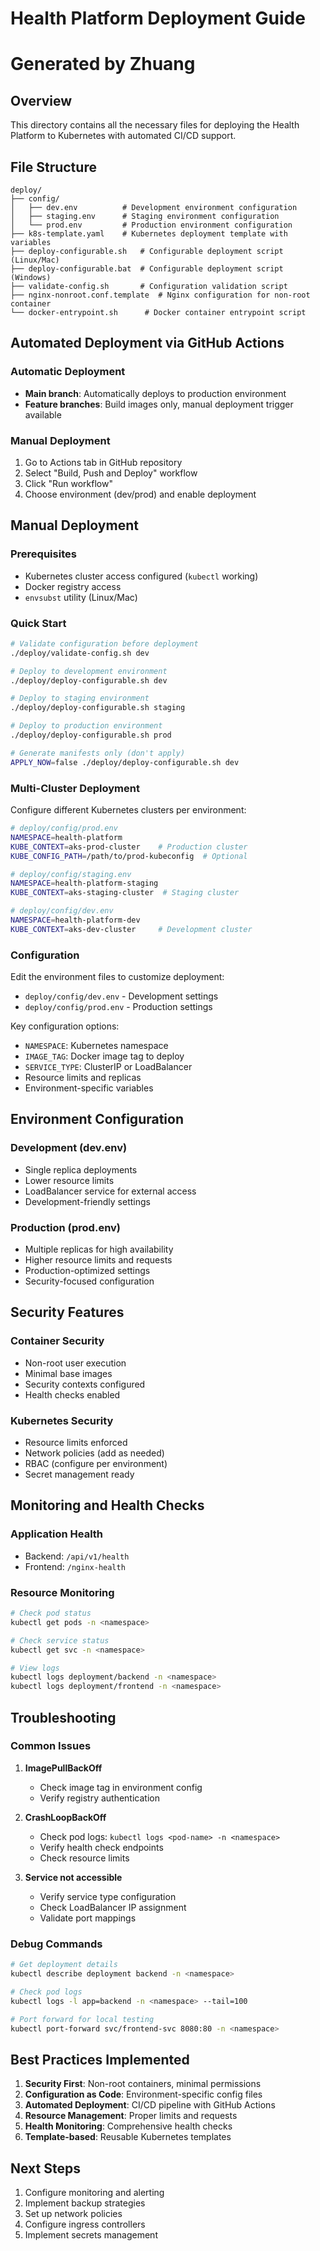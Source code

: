 # Health Platform Deployment Guide
# Generated by Zhuang

## Overview
This directory contains all the necessary files for deploying the Health Platform to Kubernetes with automated CI/CD support.

## File Structure

```
deploy/
├── config/
│   ├── dev.env          # Development environment configuration
│   ├── staging.env      # Staging environment configuration  
│   └── prod.env         # Production environment configuration
├── k8s-template.yaml    # Kubernetes deployment template with variables
├── deploy-configurable.sh   # Configurable deployment script (Linux/Mac)
├── deploy-configurable.bat  # Configurable deployment script (Windows)
├── validate-config.sh       # Configuration validation script
├── nginx-nonroot.conf.template  # Nginx configuration for non-root container
└── docker-entrypoint.sh      # Docker container entrypoint script
```

## Automated Deployment via GitHub Actions

### Automatic Deployment
- **Main branch**: Automatically deploys to production environment
- **Feature branches**: Build images only, manual deployment trigger available

### Manual Deployment
1. Go to Actions tab in GitHub repository
2. Select "Build, Push and Deploy" workflow
3. Click "Run workflow"
4. Choose environment (dev/prod) and enable deployment

## Manual Deployment

### Prerequisites
- Kubernetes cluster access configured (`kubectl` working)
- Docker registry access
- `envsubst` utility (Linux/Mac)

### Quick Start

```bash
# Validate configuration before deployment
./deploy/validate-config.sh dev

# Deploy to development environment
./deploy/deploy-configurable.sh dev

# Deploy to staging environment  
./deploy/deploy-configurable.sh staging

# Deploy to production environment  
./deploy/deploy-configurable.sh prod

# Generate manifests only (don't apply)
APPLY_NOW=false ./deploy/deploy-configurable.sh dev
```

### Multi-Cluster Deployment

Configure different Kubernetes clusters per environment:

```bash
# deploy/config/prod.env
NAMESPACE=health-platform
KUBE_CONTEXT=aks-prod-cluster    # Production cluster
KUBE_CONFIG_PATH=/path/to/prod-kubeconfig  # Optional

# deploy/config/staging.env  
NAMESPACE=health-platform-staging
KUBE_CONTEXT=aks-staging-cluster  # Staging cluster

# deploy/config/dev.env
NAMESPACE=health-platform-dev
KUBE_CONTEXT=aks-dev-cluster     # Development cluster
```

### Configuration

Edit the environment files to customize deployment:
- `deploy/config/dev.env` - Development settings
- `deploy/config/prod.env` - Production settings

Key configuration options:
- `NAMESPACE`: Kubernetes namespace
- `IMAGE_TAG`: Docker image tag to deploy
- `SERVICE_TYPE`: ClusterIP or LoadBalancer
- Resource limits and replicas
- Environment-specific variables

## Environment Configuration

### Development (dev.env)
- Single replica deployments
- Lower resource limits
- LoadBalancer service for external access
- Development-friendly settings

### Production (prod.env)  
- Multiple replicas for high availability
- Higher resource limits and requests
- Production-optimized settings
- Security-focused configuration

## Security Features

### Container Security
- Non-root user execution
- Minimal base images
- Security contexts configured
- Health checks enabled

### Kubernetes Security
- Resource limits enforced
- Network policies (add as needed)
- RBAC (configure per environment)
- Secret management ready

## Monitoring and Health Checks

### Application Health
- Backend: `/api/v1/health`
- Frontend: `/nginx-health`

### Resource Monitoring
```bash
# Check pod status
kubectl get pods -n <namespace>

# Check service status
kubectl get svc -n <namespace>

# View logs
kubectl logs deployment/backend -n <namespace>
kubectl logs deployment/frontend -n <namespace>
```

## Troubleshooting

### Common Issues

1. **ImagePullBackOff**
   - Check image tag in environment config
   - Verify registry authentication

2. **CrashLoopBackOff**
   - Check pod logs: `kubectl logs <pod-name> -n <namespace>`
   - Verify health check endpoints
   - Check resource limits

3. **Service not accessible**
   - Verify service type configuration
   - Check LoadBalancer IP assignment
   - Validate port mappings

### Debug Commands

```bash
# Get deployment details
kubectl describe deployment backend -n <namespace>

# Check pod logs
kubectl logs -l app=backend -n <namespace> --tail=100

# Port forward for local testing
kubectl port-forward svc/frontend-svc 8080:80 -n <namespace>
```

## Best Practices Implemented

1. **Security First**: Non-root containers, minimal permissions
2. **Configuration as Code**: Environment-specific config files
3. **Automated Deployment**: CI/CD pipeline with GitHub Actions
4. **Resource Management**: Proper limits and requests
5. **Health Monitoring**: Comprehensive health checks
6. **Template-based**: Reusable Kubernetes templates

## Next Steps

1. Configure monitoring and alerting
2. Implement backup strategies
3. Set up network policies
4. Configure ingress controllers
5. Implement secrets management
